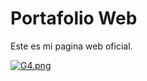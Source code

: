 # Portafolio Web
Este es mi pagina web oficial.

[![G4.png](https://i.postimg.cc/Mp97Ngxm/G4.png)](https://postimg.cc/cv8t89vv)
